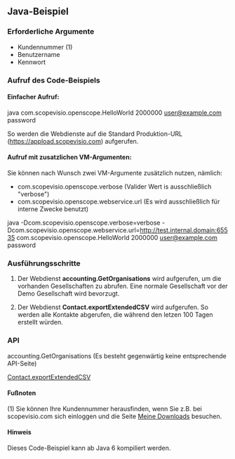 ## Java-Beispiel


### Erforderliche Argumente

- Kundennummer (1)
- Benutzername
- Kennwort


### Aufruf des Code-Beispiels

#### Einfacher Aufruf:

java com.scopevisio.openscope.HelloWorld 2000000 user@example.com password

So werden die Webdienste auf die Standard Produktion-URL (https://appload.scopevisio.com) aufgerufen.

#### Aufruf mit zusatzlichen VM-Argumenten:

Sie können nach Wunsch zwei VM-Argumente zusätzlich nutzen, nämlich:

- com.scopevisio.openscope.verbose (Valider Wert is ausschließlich "verbose")
- com.scopevisio.openscope.webservice.url (Es wird ausschließlich für interne Zwecke benutzt)

java -Dcom.scopevisio.openscope.verbose=verbose -Dcom.scopevisio.openscope.webservice.url=http://test.internal.domain:65535 com.scopevisio.openscope.HelloWorld 2000000 user@example.com password


### Ausführungsschritte

1. Der Webdienst **accounting.GetOrganisations** wird aufgerufen, um die vorhanden Gesellschaften zu abrufen. Eine normale Gesellschaft vor der Demo Gesellschaft wird bevorzugt.

2. Der Webdienst **Contact.exportExtendedCSV** wird aufgerufen. So werden alle Kontakte abgerufen, die während den letzen 100 Tagen erstellt würden.


### API

accounting.GetOrganisations (Es besteht gegenwärtig keine entsprechende API-Seite)

[Contact.exportExtendedCSV](https://www.scopevisio.com/help/de/API/Contact_Export)


#### Fußnoten

(1) Sie können Ihre Kundennummer herausfinden, wenn Sie z.B. bei scopevisio.com sich einloggen und die Seite [Meine Downloads](https://www.scopevisio.com/lounge) besuchen.


#### Hinweis

Dieses Code-Beispiel kann ab Java 6 kompiliert werden.
